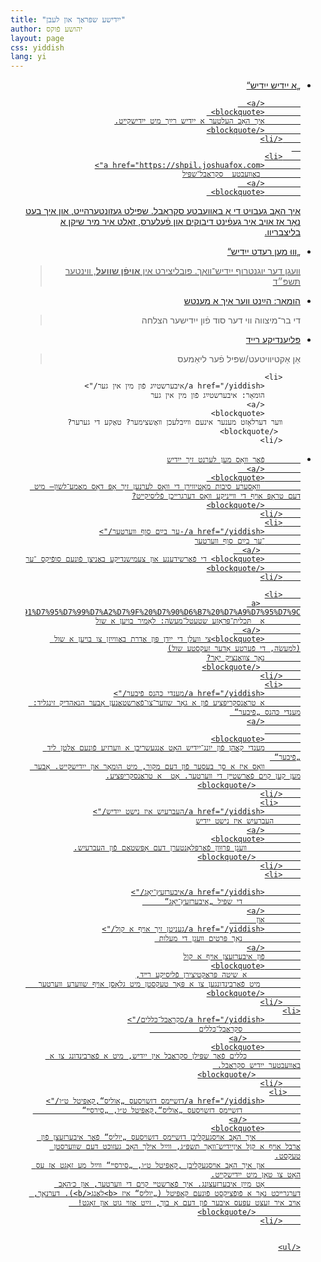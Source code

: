 ```yaml
---
title: "ייִדישע שפּראַך און לעבן"
author: יהושע פֿוקס 
layout: page 
css: yiddish
lang: yi
---
```


<div dir='rtl'>
     <ul>
         <li>
            <a href="/yiddish/אַ ייִדיש ייִדיש/">
                         „אַ ייִדיש ייִדיש“ 

            </a>  
            <blockquote> 
            איך האָב העלטער אַ ייִדיש רײַך מיט ייִדישקײט.
            </blockquote>
        </li>
      
        <li>
            <a href="https://shpil.joshuafox.com">
             באַװעבטע  סקראַבל־שפּיל
            </a>  
            <blockquote> 
איך האָב געבױט די אָ באַװעבטע סקראַבל. שפּילט געזונטערהײט, און איך בעט נאָר אַז אױב איר געפֿינט דיבוקים און פֿעלערס, זאָלט איר מיר שיקן אַ בליצבריװ.
            </blockquote>
        </li>
        <li> 
            „װוּ מען רעדט ייִדיש“ 
         <blockquote>
                 װעגן דער יוגנטרוף ייִדיש־װאָך. פּובליצירט אין
                <strong>אױפֿן שװעל</strong>,
                װינטער תּשפּ״ד
         </blockquote>
        </li>
        <li><a href="/yiddish/הײַנט װער איך אַ מענטש/">
            הומאָר: הײַנט װער איך אַ מענטש
            </a>  
            <blockquote> די בר־מיצווה ווי דער סוד פֿון ייִדישער הצלחה
            </blockquote>
        </li>
        <li><a href="/yiddish/פֿליִענדיקע רײד/">
            פּליִענדיקע רײד
            </a>  
            <blockquote>
            אַן אַקטיװיטעט/שפּיל פֿער ליאַמעס
            </blockquote>
        </li>

        <li>
            <a href="/yiddish/איבערשטײַג פֿון מין אין גער/">
            הומאָר: איבערשטײַג פֿון מין אין גער
            </a>  
            <blockquote> 
        װער דערלאָזט מענער אינעם װײַבלעכן װאַשצימער? טאַקע די גערער?
         </blockquote>
        </li>
  <li>
            <a href="/yiddish/פֿאַר װאָס מען לערנט זיך ייִדיש/">
 
            פֿאַר װאָס מען לערנט זיך ייִדיש
            </a>  
            <blockquote> 
             װאָסערע סיבות מאָטיװירן די װאָס לערנען זיך אָפּ דאָס מאַמע־לשון— מיט דעם טראָפּ אױף די װײניקע װאָס דערגרײכן פֿליסיקײט?
            </blockquote>
        </li>
        <li>
            <a href="/yiddish/-ער בײַם סוף װערטער/">
            ־ער בײַם סוף װערטער
             </a>  
            <blockquote> די פֿאַרשידענע און צעמישנדיקע באַניצן פֿונעם סופֿיקס ־ער
            </blockquote>
        </li>
    
        <li>
             <a href="/yiddish/%D7%9C%D7%90%D6%B8%D7%9E%D7%99%D7%A8%20%D7%91%D7%95%D7%99%D7%A2%D7%9F%20%D7%90%D6%B7%20%D7%A9%D7%95%D7%9C/">
            אַ  תּכלית־פּּראָזע שטעטל־מעשׂה: לאָמיר בויען אַ שול
             </a>  
            <blockquote>צי וועלן די ייִדן פּון אַדרת באַווײַזן צו בויען אַ שול (למעשׂה, די פֿערטע אָדער זעקסטע שול)
            נאָך צוואַנציק יאָר?
             </blockquote>
        </li>
        <li>
            <a href="/yiddish/מענדי כּהנס פֿיבער/">
            אַ טראַנסקריפּציע פֿון אַ גאָר שװער־צו־פֿאַרשטאַנען אָבער הנאהדיק זינגליד: מענדי כּהנס „פֿיבער“ 
            </a>
            
            <blockquote>
            מענדי קאַהן פֿון יונג־ייִדיש האָט אַנגעשריבן אַ װערזיע פֿונעם אַלטן ליד „פֿיבער“ 
            װאָס איז אַ סך בעסער פֿון דעם מקור, מיט הומאָר און ייִדישקייט. אָבער מען קען קױם פֿאַרשטײן די װערטער. אָט  אַ טראַנסקריפּציע.
              </blockquote>
        </li>
         <li>
            <a href="/yiddish/העברעיִש איז נישט ייִדיש/">
          העברעיִש איז נישט ייִדיש
            </a>
            <blockquote>
                װעגן פּרוּװן פֿאַרפּלאָנטערן דעם אָפּשטאַם פֿון העברעיִש.
              </blockquote>
        </li>
        <li>
 
            <a href="/yiddish/איבערזעץ־יאָג/">
                 די שפּיל „איבערזעץ־יאָג“     
            </a>
            און      
            <a href="/yiddish/געניטן זיך אױף אַ קול/">
                 נאָך פּרטים װעגן די מעלות 
            </a>
            פֿון איבערזעצן אױף אַ קול
            <blockquote>
                אַ שיטה פּראַקטיצירן פֿליסיקע רײד,
             מיט פֿאַרבינדונגען צו אַ פּאָר טעקסטן מיט גלאָסן אױף שװערע װערטער             
            </blockquote>
        </li>
    <li>
            <a href="/yiddish/סקראַבל־כּללים/">
                 סקראַבל־כּללים           
                </a>
            <blockquote>
                כּללים פֿאַר שפּילן סקראַבל אין ייִדיש, מיט אַ פֿאַרבינדונג צו אַ באַװעבטער ייִדיש סקראַבל. 
              </blockquote>
        </li>
       <li>
            <a href="/yiddish/דזשײמס דזשױסעס „אוליס“,קאַפּיטל ט״ו/">
                 דזשײמס דזשױסעס „אוליס“,קאַפּיטל ט״ו, „סירסײ“           
                </a>
            <blockquote>
              איך האָב אױסגעקליבן דזשײמס דזשױסעס „יוליס“ פֿאַר איבערזעצן פֿון אַרבל אױף אַ קןל איןייִדיש־װאָך תשפּ״ג, װײַל אילך האָב געזוכט דעם שװערסטן טעקסט.
            און איך האָב אױסגעקליבן ,קאַפּיטל ט״ו, „סירסײ“ װײַל מע זאָגט אַז עס האָט צו טאָן מיט ייִדישקײט.
            אָט מײַן איבערזעצונג. איך פֿאַרשטײ קױם די װערטער, און כ׳האָב דערגרײכט נאָר אַ פֿופֿציקסט פֿונעם קאַפּיטל („יוליס“ איז <b>לאַנג</b>). דערנאָך, אױב איר זעצט עפּעס איבער פֿון דעם אָ בוך, זײַט אַזױ גוט און זאָגט!  
              </blockquote>
        </li>


    </ul>

</div>
